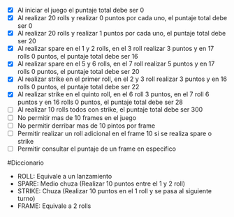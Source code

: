 ﻿- [x] Al iniciar el juego el puntaje total debe ser 0
- [x] Al realizar 20 rolls y realizar 0 puntos por cada uno, el puntaje total debe ser 0
- [x] Al realizar 20 rolls y realizar 1 puntos por cada uno, el puntaje total debe ser 20
- [x] Al realizar spare en el 1 y 2 rolls, en el 3 roll realizar 3 puntos y en 17 rolls 0 puntos, el puntaje total debe ser 16
- [x] Al realizar spare en el 5 y 6 rolls, en el 7 roll realizar 5 puntos y en 17 rolls 0 puntos, el puntaje total debe ser 20
- [x] Al realizar strike en el primer roll, en el 2 y 3 roll realizar 3 puntos y en 16 rolls 0 puntos, el puntaje total debe ser 22
- [x] Al realizar strike en el quinto roll, en el 6 roll 3 puntos, en el 7 roll 6 puntos y en 16 rolls 0 puntos, el puntaje total debe ser 28
- [ ] Al realizar 10 rolls todos con strike, el puntaje total debe ser 300
- [ ] No permitir mas de 10 frames en el juego
- [ ] No permitir derribar mas de 10 pintos por frame
- [ ] Permitir realizar un roll adicional en el frame 10 si se realiza spare o strike
- [ ] Permitir consultar el puntaje de un frame en especifico

#Diccionario
- ROLL: Equivale a un lanzamiento
- SPARE: Medio chuza (Realizar 10 puntos entre el 1 y 2 roll)
- STRIKE: Chuza (Realizar 10 puntos en el 1 roll y se pasa al siguiente turno)
- FRAME: Equivale a 2 rolls
 